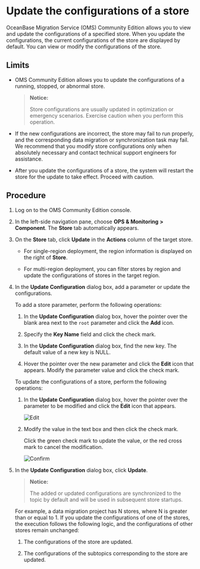 # Update the configurations of a store

OceanBase Migration Service (OMS) Community Edition allows you to view and update the configurations of a specified store. When you update the configurations, the current configurations of the store are displayed by default. You can view or modify the configurations of the store.

## Limits

* OMS Community Edition allows you to update the configurations of a running, stopped, or abnormal store.

   > **Notice:**
   >
   > Store configurations are usually updated in optimization or emergency scenarios. Exercise caution when you perform this operation.

* If the new configurations are incorrect, the store may fail to run properly, and the corresponding data migration or synchronization task may fail. We recommend that you modify store configurations only when absolutely necessary and contact technical support engineers for assistance.

* After you update the configurations of a store, the system will restart the store for the update to take effect. Proceed with caution.

## Procedure

1. Log on to the OMS Community Edition console.

2. In the left-side navigation pane, choose **OPS & Monitoring** **>** **Component**. The **Store** tab automatically appears.

3. On the **Store** tab, click **Update** in the **Actions** column of the target store.

   * For single-region deployment, the region information is displayed on the right of **Store**.

   * For multi-region deployment, you can filter stores by region and update the configurations of stores in the target region.

4. In the **Update Configuration** dialog box, add a parameter or update the configurations.

   To add a store parameter, perform the following operations:

   1. In the **Update Configuration** dialog box, hover the pointer over the blank area next to the `root` parameter and click the **Add** icon.

   2. Specify the **Key Name** field and click the check mark.

   3. In the **Update Configuration** dialog box, find the new key. The default value of a new key is NULL.

   4. Hover the pointer over the new parameter and click the **Edit** icon that appears. Modify the parameter value and click the check mark.

   To update the configurations of a store, perform the following operations:

   1. In the **Update Configuration** dialog box, hover the pointer over the parameter to be modified and click the **Edit** icon that appears.

      ![Edit](https://help-static-aliyun-doc.aliyuncs.com/assets/img/en-US/7774229461/p313475.png)

   2. Modify the value in the text box and then click the check mark.

      Click the green check mark to update the value, or the red cross mark to cancel the modification.

      ![Confirm](https://help-static-aliyun-doc.aliyuncs.com/assets/img/en-US/6774229461/p313476.png)

5. In the **Update Configuration** dialog box, click **Update**.

   > **Notice:**
   >
   > The added or updated configurations are synchronized to the topic by default and will be used in subsequent store startups.

   For example, a data migration project has N stores, where N is greater than or equal to 1. If you update the configurations of one of the stores, the execution follows the following logic, and the configurations of other stores remain unchanged:

   1. The configurations of the store are updated.

   2. The configurations of the subtopics corresponding to the store are updated.
